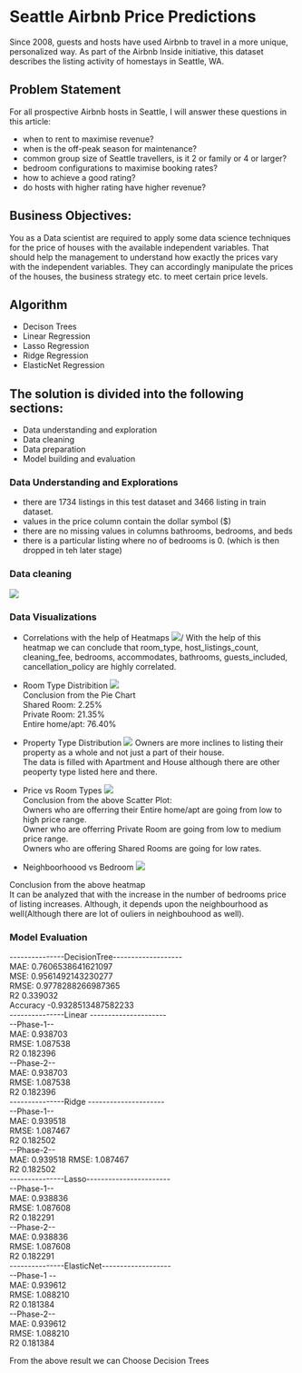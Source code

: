 # Seattle Airbnb Price Predictions
Since 2008, guests and hosts have used Airbnb to travel in a more unique, personalized way. As part of the Airbnb Inside initiative, this dataset describes the listing activity of homestays in Seattle, WA. 

## Problem Statement 
For all prospective Airbnb hosts in Seattle, I will answer these questions in this article:
- when to rent to maximise revenue?
- when is the off-peak season for maintenance?
- common group size of Seattle travellers, is it 2 or family or 4 or larger?
- bedroom configurations to maximise booking rates?
- how to achieve a good rating?
- do hosts with higher rating have higher revenue?


## Business Objectives:
You as a Data scientist are required to apply some data science techniques for the price of houses with the available independent variables. That should help the management to understand how exactly the prices vary with the independent variables. They can accordingly manipulate the prices of the houses, the business strategy etc. to meet certain price levels.

## Algorithm
- Decison Trees
- Linear Regression
- Lasso Regression
- Ridge Regression
- ElasticNet Regression

## The solution is divided into the following sections:
- Data understanding and exploration
- Data cleaning
- Data preparation
- Model building and evaluation

### Data Understanding and Explorations
- there are 1734 listings in this test dataset and 3466 listing in train dataset.
- values in the price column contain the dollar symbol ($)
- there are no missing values in columns bathrooms, bedrooms, and beds
- there is a particular listing where no of bedrooms is 0. (which is then dropped in teh later stage)

### Data cleaning
![](https://github.com/Shakzhaf/seattle_airbnb_price_predictions/blob/main/Content/cleaning.JPG)

### Data Visualizations
- Correlations with the help of Heatmaps 
![](https://github.com/Shakzhaf/seattle_airbnb_price_predictions/blob/main/Content/Heatmap.JPG)/
With the help of this heatmap we can conclude that room_type, host_listings_count, cleaning_fee, bedrooms, accommodates, bathrooms, guests_included, cancellation_policy are highly correlated.

- Room Type Distribition
![](https://github.com/Shakzhaf/seattle_airbnb_price_predictions/blob/main/Content/piechart.JPG)    
Conclusion from the Pie Chart     
Shared Room: 2.25%      
Private Room: 21.35%   
Entire home/apt: 76.40%  

- Property Type Distribution
![](https://github.com/Shakzhaf/seattle_airbnb_price_predictions/blob/main/Content/no_vs_property_type.JPG)
Owners are more inclines to listing their property as a whole and not just a part of their house.  
The data is filled with Apartment and House although there are other peoperty type listed here and there.  

- Price vs Room Types
![](https://github.com/Shakzhaf/seattle_airbnb_price_predictions/blob/main/Content/price_vs_room_type.JPG)  
Conclusion from the above Scatter Plot:  
Owners who are offerring their Entire home/apt are going from low to high price range.   
Owner who are offerring Private Room are going from low to medium price range.   
Owners who are offering Shared Rooms are going for low rates.  

- Neighboorhoood vs Bedroom 
![](https://github.com/Shakzhaf/seattle_airbnb_price_predictions/blob/main/Content/neighbourhood_vs_bedrooms.JPG)

Conclusion from the above heatmap  
It can be analyzed that with the increase in the number of bedrooms price of listing increases. Although, it depends upon the neighbourhood as well(Although there are lot of ouliers in neighbouhood as well).  

### Model Evaluation 

---------------DecisionTree-------------------  
MAE: 0.7606538641621097  
MSE: 0.9561492143230277  
RMSE: 0.9778288266987365  
R2 0.339032  
Accuracy -0.9328513487582233  
---------------Linear ---------------------  
--Phase-1--   
MAE: 0.938703  
RMSE: 1.087538  
R2 0.182396  
--Phase-2--  
MAE: 0.938703  
RMSE: 1.087538  
R2 0.182396   
---------------Ridge ---------------------   
--Phase-1--   
MAE: 0.939518  
RMSE: 1.087467  
R2 0.182502   
--Phase-2--   
MAE: 0.939518
RMSE: 1.087467   
R2 0.182502  
---------------Lasso-----------------------   
--Phase-1--  
MAE: 0.938836  
RMSE: 1.087608   
R2 0.182291  
--Phase-2--   
MAE: 0.938836   
RMSE: 1.087608  
R2 0.182291   
---------------ElasticNet-------------------   
--Phase-1 --  
MAE: 0.939612  
RMSE: 1.088210  
R2 0.181384  
--Phase-2--  
MAE: 0.939612  
RMSE: 1.088210   
R2 0.181384  

From the above result we can Choose Decision Trees
